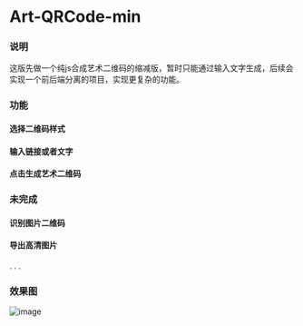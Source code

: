 # Art-QRCode-min
### 说明
这版先做一个纯js合成艺术二维码的缩减版，暂时只能通过输入文字生成，后续会实现一个前后端分离的项目，实现更复杂的功能。
### 
### 功能
#### 选择二维码样式
#### 输入链接或者文字  
#### 点击生成艺术二维码

### 未完成
#### 识别图片二维码  
#### 导出高清图片  
. . .
### 效果图
![image](http://wx1.sinaimg.cn/mw690/a73bc6a1ly1fl867ocwydj211g0gw7l0.jpg)
